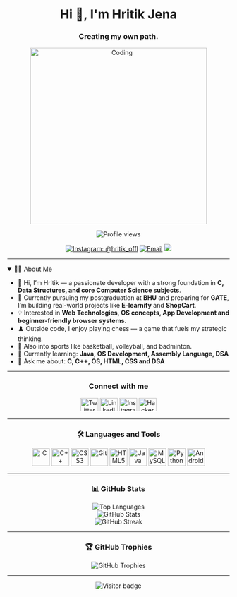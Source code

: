 <h1 align="center">Hi 👋, I'm Hritik Jena</h1>
<h3 align="center">Creating my own path.</h3>

<p align="center">
  <img src="https://user-images.githubusercontent.com/69011963/137184767-79a13ec7-1bb3-4341-a6da-3a149c9c159a.gif" alt="Coding" width="400">
</p>

<p align="center">
  <img src="https://komarev.com/ghpvc/?username=hritikjena&label=Profile%20views&color=0e75b6&style=flat" alt="Profile views" />
</p>

<p align="center">
  <a href="https://www.instagram.com/hritik_offl/" target="blank"><img src="https://img.shields.io/badge/Instagram-hritik__offl-E4405F?style=for-the-badge&logo=instagram&logoColor=white" alt="Instagram: @hritik_offl"></a>
  <a href="mailto:hritikjn6@gmail.com"><img src="https://img.shields.io/badge/Email-hritikjn6@gmail.com-critical?style=for-the-badge&logo=gmail" alt="Email"></a>
  <img src="https://img.shields.io/badge/jokes-bad--timing-orange?style=for-the-badge">
</p>

---

<details open>
  <summary>👨‍💻 About Me</summary>
  <ul>
    <li>👋 Hi, I’m Hritik — a passionate developer with a strong foundation in <b>C, Data Structures, and core Computer Science subjects</b>.</li>
    <li>🎯 Currently pursuing my postgraduation at <b>BHU</b> and preparing for <b>GATE</b>, I’m building real-world projects like <b>E-learnify</b> and <b>ShopCart</b>.</li>
    <li>💡 Interested in <b>Web Technologies, OS concepts, App Development and beginner-friendly browser systems</b>.</li>
    <li>♟️ Outside code, I enjoy playing chess — a game that fuels my strategic thinking.</li>
    <li>🏀 Also into sports like basketball, volleyball, and badminton.</li>
    <li>🌱 Currently learning: <b>Java, OS Development, Assembly Language, DSA</b></li>
    <li>💬 Ask me about: <b>C, C++, OS, HTML, CSS and DSA</b></li>
</ul>
</details>

---

<h3 align="center">Connect with me</h3>
<p align="center">
  <a href="https://twitter.com/hritik_05" target="blank"><img src="https://www.sarkarinaukriexams.com/images/editor/1692345796twitter_x_icon_1.png" alt="Twitter" height="30" width="40" /></a>
  <a href="https://www.linkedin.com/in/hritik-jena-320821256/" target="blank"><img src="https://cdn-icons-png.flaticon.com/256/174/174857.png" alt="LinkedIn" height="30" width="40" /></a>
  <a href="https://www.instagram.com/hritik_offl/" target="blank"><img src="https://upload.wikimedia.org/wikipedia/commons/thumb/e/e7/Instagram_logo_2016.svg/768px-Instagram_logo_2016.svg.png" alt="Instagram" height="30" width="40" /></a>
  <a href="https://www.hackerrank.com/hritikjn6" target="blank"><img src="https://upload.wikimedia.org/wikipedia/commons/thumb/4/40/HackerRank_Icon-1000px.png/800px-HackerRank_Icon-1000px.png" alt="HackerRank" height="30" width="40" /></a>
</p>

---

<h3 align="center">🛠️ Languages and Tools</h3>
<p align="center">
  <img src="https://upload.wikimedia.org/wikipedia/commons/thumb/1/18/C_Programming_Language.svg/926px-C_Programming_Language.svg.png" alt="C" width="40" height="40"/>
  <img src="https://upload.wikimedia.org/wikipedia/commons/1/18/ISO_C%2B%2B_Logo.svg" alt="C++" width="40" height="40"/>
  <img src="https://cdn-icons-png.flaticon.com/512/5968/5968242.png" alt="CSS3" width="40" height="40"/>
  <img src="https://www.vectorlogo.zone/logos/git-scm/git-scm-icon.svg" alt="Git" width="40" height="40"/>
  <img src="https://cdn-icons-png.flaticon.com/512/732/732212.png" alt="HTML5" width="40" height="40"/>
  <img src="https://cdn.icon-icons.com/icons2/2415/PNG/512/java_original_wordmark_logo_icon_146459.png" alt="Java" width="40" height="40"/>
  <img src="https://cdn-icons-png.flaticon.com/512/5968/5968313.png" alt="MySQL" width="40" height="40"/>
  <img src="https://cdn3.iconfinder.com/data/icons/logos-and-brands-adobe/512/267_Python-512.png" alt="Python" width="40" height="40"/>
  <img src="https://upload.wikimedia.org/wikipedia/commons/3/34/Android_Studio_icon.svg" alt="Android Studio" width="40" height="40"/>
</p>

---

<h3 align="center">📊 GitHub Stats</h3>
<p align="center">
  <img src="https://github-readme-stats.vercel.app/api/top-langs?username=hritikjena&show_icons=true&locale=en&layout=compact" alt="Top Languages" />
  <br>
  <img src="https://github-readme-stats.vercel.app/api?username=hritikjena&show_icons=true&locale=en" alt="GitHub Stats" />
  <br>
  <img src="https://github-readme-streak-stats.herokuapp.com/?user=hritikjena&" alt="GitHub Streak" />
</p>

---

<h3 align="center">🏆 GitHub Trophies</h3>
<p align="center">
  <img src="https://github-profile-trophy.vercel.app/?username=hritikjena&theme=radical&no-bg=true&margin-w=5" alt="GitHub Trophies"/>
</p>

---

<p align="center">
  <img src="https://visitor-badge.laobi.icu/badge?page_id=hritikjena" alt="Visitor badge"/>
</p>
